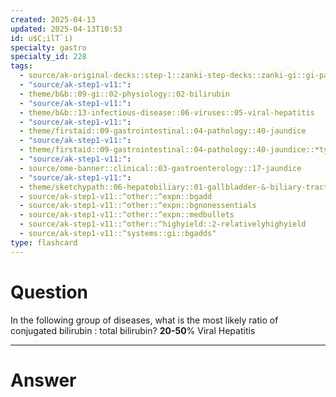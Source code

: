 ```yaml
---
created: 2025-04-13
updated: 2025-04-13T10:53
id: u$C;ilT`i)
specialty: gastro
specialty_id: 228
tags:
  - source/ak-original-decks::step-1::zanki-step-decks::zanki-gi::gi-pathology
  - "source/ak-step1-v11:": 
  - theme/b&b::09-gi::02-physiology::02-bilirubin
  - "source/ak-step1-v11:": 
  - theme/b&b::13-infectious-disease::06-viruses::05-viral-hepatitis
  - "source/ak-step1-v11:": 
  - theme/firstaid::09-gastrointestinal::04-pathology::40-jaundice
  - "source/ak-step1-v11:": 
  - theme/firstaid::09-gastrointestinal::04-pathology::40-jaundice::*types
  - "source/ak-step1-v11:": 
  - source/ome-banner::clinical::03-gastroenterology::17-jaundice
  - "source/ak-step1-v11:": 
  - theme/sketchypath::06-hepatobiliary::01-gallbladder-&-biliary-tract-disease::01-lab-evaluation-of-liver-injury-&-hyperbilirubinemia
  - source/ak-step1-v11::^other::^expn::bgadd
  - source/ak-step1-v11::^other::^expn::bgnonessentials
  - source/ak-step1-v11::^other::^expn::medbullets
  - source/ak-step1-v11::^other::^highyield::2-relativelyhighyield
  - source/ak-step1-v11::^systems::gi::bgadds"
type: flashcard
---
```


# Question
In the following group of diseases, what is the most likely ratio of conjugated bilirubin : total bilirubin?   **20-50**%   Viral Hepatitis

---

# Answer
